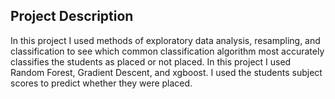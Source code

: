 ## Project Description

In this project I used methods of exploratory data analysis, resampling, and classification to see which common classification algorithm most accurately classifies the students as placed or not placed. In this project I used Random Forest, Gradient Descent, and xgboost. I used the students subject scores to predict whether they were placed.

